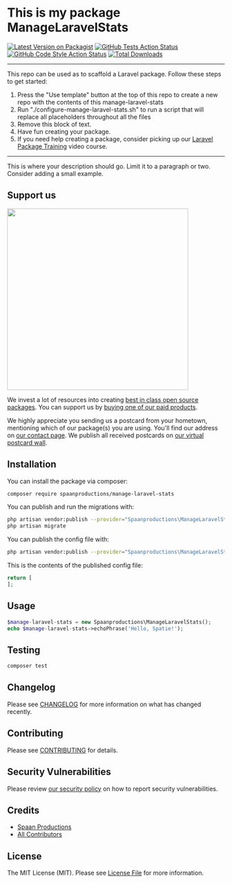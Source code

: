 # This is my package ManageLaravelStats

[![Latest Version on Packagist](https://img.shields.io/packagist/v/spaanproductions/manage-laravel-stats.svg?style=flat-square)](https://packagist.org/packages/spaanproductions/manage-laravel-stats)
[![GitHub Tests Action Status](https://img.shields.io/github/workflow/status/spaanproductions/manage-laravel-stats/run-tests?label=tests)](https://github.com/spaanproductions/manage-laravel-stats/actions?query=workflow%3Arun-tests+branch%3Amain)
[![GitHub Code Style Action Status](https://img.shields.io/github/workflow/status/spaanproductions/manage-laravel-stats/Check%20&%20fix%20styling?label=code%20style)](https://github.com/spaanproductions/manage-laravel-stats/actions?query=workflow%3A"Check+%26+fix+styling"+branch%3Amain)
[![Total Downloads](https://img.shields.io/packagist/dt/spaanproductions/manage-laravel-stats.svg?style=flat-square)](https://packagist.org/packages/spaanproductions/manage-laravel-stats)

---
This repo can be used as to scaffold a Laravel package. Follow these steps to get started:

1. Press the "Use template" button at the top of this repo to create a new repo with the contents of this manage-laravel-stats
2. Run "./configure-manage-laravel-stats.sh" to run a script that will replace all placeholders throughout all the files
3. Remove this block of text.
4. Have fun creating your package.
5. If you need help creating a package, consider picking up our <a href="https://laravelpackage.training">Laravel Package Training</a> video course.
---

This is where your description should go. Limit it to a paragraph or two. Consider adding a small example.

## Support us

[<img src="https://github-ads.s3.eu-central-1.amazonaws.com/manage-laravel-stats.jpg?t=1" width="419px" />](https://spatie.be/github-ad-click/manage-laravel-stats)

We invest a lot of resources into creating [best in class open source packages](https://spatie.be/open-source). You can support us by [buying one of our paid products](https://spatie.be/open-source/support-us).

We highly appreciate you sending us a postcard from your hometown, mentioning which of our package(s) you are using. You'll find our address on [our contact page](https://spatie.be/about-us). We publish all received postcards on [our virtual postcard wall](https://spatie.be/open-source/postcards).

## Installation

You can install the package via composer:

```bash
composer require spaanproductions/manage-laravel-stats
```

You can publish and run the migrations with:

```bash
php artisan vendor:publish --provider="Spaanproductions\ManageLaravelStats\ManageLaravelStatsServiceProvider" --tag="manage-laravel-stats-migrations"
php artisan migrate
```

You can publish the config file with:
```bash
php artisan vendor:publish --provider="Spaanproductions\ManageLaravelStats\ManageLaravelStatsServiceProvider" --tag="manage-laravel-stats-config"
```

This is the contents of the published config file:

```php
return [
];
```

## Usage

```php
$manage-laravel-stats = new Spaanproductions\ManageLaravelStats();
echo $manage-laravel-stats->echoPhrase('Hello, Spatie!');
```

## Testing

```bash
composer test
```

## Changelog

Please see [CHANGELOG](CHANGELOG.md) for more information on what has changed recently.

## Contributing

Please see [CONTRIBUTING](.github/CONTRIBUTING.md) for details.

## Security Vulnerabilities

Please review [our security policy](../../security/policy) on how to report security vulnerabilities.

## Credits

- [Spaan Productions](https://github.com/spaanproductions)
- [All Contributors](../../contributors)

## License

The MIT License (MIT). Please see [License File](LICENSE.md) for more information.
